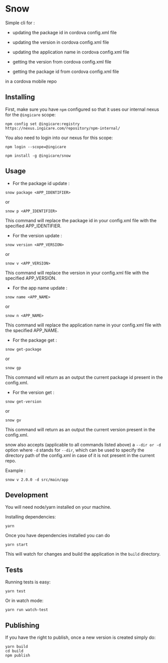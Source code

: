 # Snow

Simple cli for :

- updating the package id in cordova config.xml file 

- updating the version in cordova config.xml file 

- updating the application name in cordova config.xml file

- getting the version from cordova config.xml file 

- getting the package id from cordova config.xml file 


in a cordova mobile repo

## Installing

First, make sure you have `npm` configured so that it uses our internal nexus for the `@ingicare` scope:

```
npm config set @ingicare:registry https://nexus.ingicare.com/repository/npm-internal/
```

You also need to login into our nexus for this scope:

```
npm login --scope=@ingicare
```

```
npm install -g @ingicare/snow
```

## Usage

- For the package id update :

```
snow package <APP_IDENTIFIER>
```

or

```
snow p <APP_IDENTIFIER>
```

This command will replace the package id in your config.xml file with the specified APP_IDENTIFIER.


- For the version update :

```
snow version <APP_VERSION>
```

or

```
snow v <APP_VERSION>
```

This command will replace the version in your config.xml file with the specified APP_VERSION.


- For the app name update :

```
snow name <APP_NAME>
```

or

```
snow n <APP_NAME>
```

This command will replace the application name in your config.xml file with the specified APP_NAME.

- For the package get :

```
snow get-package
```

or

```
snow gp
```

This command will return as an output the current package id present in the config.xml.

- For the version get :

```
snow get-version
```

or

```
snow gv
```

This command will return as an output the current version present in the config.xml.

snow also accepts (applicable to all commands listed above) a ```--dir or -d``` option where ```-d``` stands for ```--dir```, which can be used to specify the directory path of the config.xml in case of it is not present in the current repo.  

Example :
```
snow v 2.0.0 -d src/main/app
```

## Development

You will need node/yarn installed on your machine.

Installing dependencies:

```
yarn
```

Once you have dependencies installed you can do

```
yarn start
```

This will watch for changes and build the application in the `build` directory.

## Tests

Running tests is easy: 

```
yarn test
```

Or in watch mode:

```
yarn run watch-test
```

## Publishing

If you have the right to publish, once a new version is created simply do:

```
yarn build
cd build
npm publish

```

